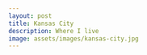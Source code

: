 ```yaml
---
layout: post
title: Kansas City
description: Where I live
image: assets/images/kansas-city.jpg
---
```

